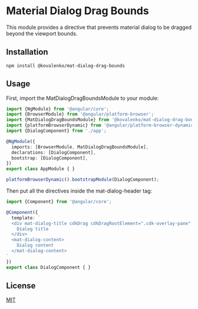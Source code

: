 # Material Dialog Drag Bounds

This module provides a directive that prevents material dialog to be dragged beyond the viewport bounds.

## Installation

```
npm install @kovalenko/mat-dialog-drag-bounds
```

## Usage

First, import the MatDialogDragBoundsModule to your module:

```typescript
import {NgModule} from '@angular/core';
import {BrowserModule} from '@angular/platform-browser';
import {MatDialogDragBoundsModule} from '@kovalenko/mat-dialog-drag-bounds';
import {platformBrowserDynamic} from '@angular/platform-browser-dynamic';
import {DialogComponent} from './app';

@NgModule({
  imports: [BrowserModule, MatDialogDragBoundsModule],
  declarations: [DialogComponent],
  bootstrap: [DialogComponent],
})
export class AppModule { }

platformBrowserDynamic().bootstrapModule(DialogComponent);
```

Then put all the directives inside the mat-dialog-header tag:
```typescript
import {Component} from '@angular/core';

@Component({
  template: `
  <div mat-dialog-title cdkDrag cdkDragRootElement=".cdk-overlay-pane" cdkDragHandle cdkDragBoundary=".cdk-global-overlay-wrapper" ngcMatDialogDragBounds>
    Dialog title
  </div>
  <mat-dialog-content>
    Dialog content
  </mat-dialog-content>
`
})
export class DialogComponent { }
```

## License

[MIT](LICENSE)
